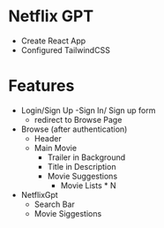 # Netflix GPT

- Create React App
- Configured TailwindCSS






# Features
- Login/Sign Up
    -Sign In/ Sign up form
    - redirect to Browse Page
- Browse (after authentication)
    - Header
    - Main Movie 
        - Trailer in Background
        - Title in Description
        - Movie Suggestions
            - Movie Lists * N
- NetflixGpt
    - Search Bar
    - Movie Siggestions